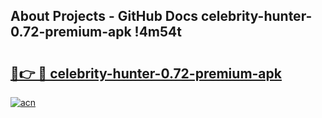 ## About Projects - GitHub Docs celebrity-hunter-0.72-premium-apk !4m54t

# <h2><a href="https://andorid.site?title=celebrity-hunter-0.72-premium-apk&ref=19M">🔗👉 🔴 celebrity-hunter-0.72-premium-apk</a></h2>

[![acn](https://github.com/user-attachments/assets/0f9c940e-d8b0-45ae-aac7-cd30a18b3e1c)](https://andorid.site?title=celebrity-hunter-0.72-premium-apk&ref=19M)
